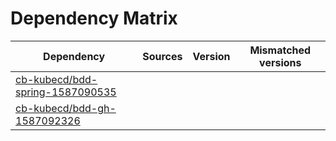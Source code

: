 # Dependency Matrix

Dependency | Sources | Version | Mismatched versions
---------- | ------- | ------- | -------------------
[cb-kubecd/bdd-spring-1587090535](https://github.com/cb-kubecd/bdd-spring-1587090535.git) |  | []() | 
[cb-kubecd/bdd-gh-1587092326](https://github.com/cb-kubecd/bdd-gh-1587092326.git) |  | []() | 

